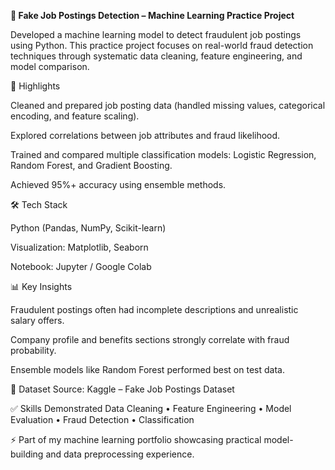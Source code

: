 **🧠 Fake Job Postings Detection – Machine Learning Practice Project**

Developed a machine learning model to detect fraudulent job postings using Python. This practice project focuses on real-world fraud detection techniques through systematic data cleaning, feature engineering, and model comparison.

🔎 Highlights

Cleaned and prepared job posting data (handled missing values, categorical encoding, and feature scaling).

Explored correlations between job attributes and fraud likelihood.

Trained and compared multiple classification models: Logistic Regression, Random Forest, and Gradient Boosting.

Achieved 95%+ accuracy using ensemble methods.

🛠 Tech Stack

Python (Pandas, NumPy, Scikit-learn)

Visualization: Matplotlib, Seaborn

Notebook: Jupyter / Google Colab

📊 Key Insights

Fraudulent postings often had incomplete descriptions and unrealistic salary offers.

Company profile and benefits sections strongly correlate with fraud probability.

Ensemble models like Random Forest performed best on test data.

📂 Dataset
Source: Kaggle – Fake Job Postings Dataset

✅ Skills Demonstrated
Data Cleaning • Feature Engineering • Model Evaluation • Fraud Detection • Classification

⚡ Part of my machine learning portfolio showcasing practical model-building and data preprocessing experience.
